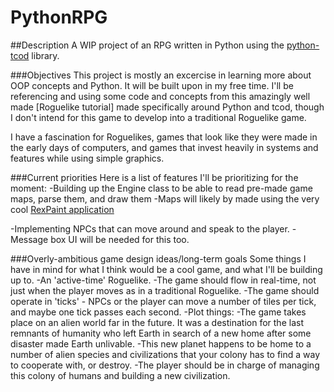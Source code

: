 # PythonRPG

##Description
A WIP project of an RPG written in Python using the [python-tcod](https://python-tcod.readthedocs.io/en/latest/) library.

###Objectives
This project is mostly an excercise in learning more about OOP concepts and Python. It will be built upon in my free time.
I'll be referencing and using some code and concepts from this amazingly well made [Roguelike tutorial] made specifically around
Python and tcod, though I don't intend for this game to develop into a traditional Roguelike game.

I have a fascination for Roguelikes, games that look like they were made in the early days of computers, and games
that invest heavily in systems and features while using simple graphics.

###Current priorities
Here is a list of features I'll be prioritizing for the moment:
-Building up the Engine class to be able to read pre-made game maps, parse them, and draw them
	-Maps will likely by made using the very cool [RexPaint application](https://www.gridsagegames.com/rexpaint/index.html)

-Implementing NPCs that can move around and speak to the player.
	-Message box UI will be needed for this too.

###Overly-ambitious game design ideas/long-term goals
Some things I have in mind for what I think would be a cool game, and what I'll be building up to.
-An 'active-time' Roguelike.
	-The game should flow in real-time, not just when the player moves as in a traditional Roguelike.
	-The game should operate in 'ticks' - NPCs or the player can move a number of tiles per tick, and maybe one tick passes each second.
-Plot things:
	-The game takes place on an alien world far in the future. It was a destination for the last remnants of humanity who left Earth
	in search of a new home after some disaster made Earth unlivable.
	-This new planet happens to be home to a number of alien species and civilizations that your colony has to find a way to cooperate with,
	or destroy.
-The player should be in charge of managing this colony of humans and building a new civilization.